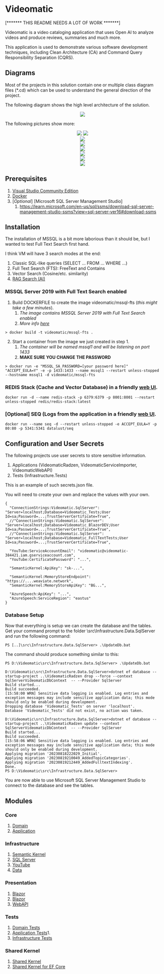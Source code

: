 # Videomatic

[******* THIS README NEEDS A LOT OF WORK *******]

Videomatic is a video cataloging application that uses Open AI to analyze videos and produce 
reviews, summaries and much more.

This application is used to demonstrate various software development techniques, including 
Clean Architecture (CA) and Command Query Responsibility Separation (CQRS).

## Diagrams

Most of the projects in this solution contain one or multiple class diagram files (*.cd) which 
can be used to understand the general direction of the project.

The following diagram shows the high level architecture of the solution.

<div style="text-align:center;">
	<img src="docs/Images/Diagrams/High Level Architecture.png" style="max-height: 450px" />
</div>

The following pictures show more:

<div style="text-align:center;">
	<img src="docs/Images/Diagrams/Solution Explorer.png" style="max-height: 250px" />
	<img src="docs/Images/Diagrams/Tests.png" style="max-height: 250px" />
</div>

<div style="text-align:center;">
	<img src="docs/Images/Diagrams/Domain.png" style="max-height: 450px" />
</div>

<div style="text-align:center;">
	<img src="docs/Images/Diagrams/Application Model.png" style="max-height: 450px" />
</div>

<div style="text-align:center;">
	<img src="docs/Images/Diagrams/Features.Artifacts.png" style="max-height: 450px" />
</div>

<div style="text-align:center;">
	<img src="docs/Images/Diagrams/Features.Playlists.png" style="max-height: 450px" />
</div>

<div style="text-align:center;">
	<img src="docs/Images/Diagrams/Features.Transcripts.png" style="max-height: 450px" />
</div>

<div style="text-align:center;">
	<img src="docs/Images/Diagrams/Features.Videos.png" style="max-height: 450px" />
</div>

## Prerequisites

1. [Visual Studio Community Edition](https://visualstudio.microsoft.com/vs/community)
2. [Docker](https://www.docker.com/products/docker-desktop)
3. [*Optional*] [Microsoft SQL Server Management Studio]
	1. https://learn.microsoft.com/en-us/sql/ssms/download-sql-server-management-studio-ssms?view=sql-server-ver16#download-ssms

## Installation

The installation of MSSQL is a bit more laborious than it should be, but I wanted to test Full Text Search
first hand. 

I think VM will have 3 search modes at the end:
1. Classic SQL-like queries (SELECT ... FROM ... WHERE ...)
1. Full Text Search (FTS): FreeText and Contains
1. Vector Search (Cosine/etc. similarity)
1. [RAG Search (AI)](https://www.youtube.com/watch?v=poRHLfVWg7E)

### MSSQL Server 2019 with Full Text Search enabled

1. Build DOCKERFILE to create the image videomatic/mssql-fts (*this might take a few minutes*).
	1. *The image contains MSSQL Server 2019 with Full Text Search enabled*
	2. *More info [here](https://gianluigi.sellitto.it/2020/03/mssql-server-2019-on-docker-e-full-text-search/)*

```
> docker build -t videomatic/mssql-fts .
```

2. Start a container from the image we just created in step 1.
	1. *The container will be named mssql1 and will be listening on port 1433*
	2. **MAKE SURE YOU CHANGE THE PASSWORD**
```
> docker run -e "MSSQL_SA_PASSWORD=[your password here]" "ACCEPT_EULA=Y" -e -p 1433:1433 --name mssql1 --restart unless-stopped --hostname mssql1 -d videomatic/mssql-fts 
```

### REDIS Stack (Cache and Vector Database) in a friendly [web UI](http://localhost:8001/redis-stack/browser).

```
docker run -d --name redis-stack -p 6379:6379 -p 8001:8001 --restart unless-stopped redis/redis-stack:latest
```

### [Optional] SEQ (Logs from the application in a friendly [web UI](http://localhost/#/events).

```
docker run --name seq -d --restart unless-stopped -e ACCEPT_EULA=Y -p 80:80 -p 5341:5341 datalust/seq
```

## Configuration and User Secrets

The following projects use user secrets to store sensitive information.
1. Applications (VideomaticRadzen, VideomaticServiceImporter, VideomaticWebAPI)
1. Tests (Infrastructure.Tests)
 
This is an example of such secrets.json file. 

You will need to create your own and replace the values with your own.

```
{
  "ConnectionStrings:Videomatic.SqlServer": "Server=localhost;Database=Videomatic_Tests;User Id=sa;Password=...;TrustServerCertificate=True",
  //"ConnectionStrings:Videomatic.SqlServer": "Server=localhost;Database=Videomatic_BlazorDEV;User Id=sa;Password=...;TrustServerCertificate=True",
  //"ConnectionStrings:Videomatic.SqlServer": "Server=localhost;Database=Videomatic_FullTextTests;User Id=sa;Password=...;TrustServerCertificate=True",

  "YouTube:ServiceAccountEmail": "videomatic@videomatic-384421.iam.gserviceaccount.com",
  "YouTube:CertificatePassword": "...",

  "SemanticKernel:ApiKey": "sk-...",

  "SemanticKernel:MemoryStoreEndpoint": "https://....weaviate.network",
  "SemanticKernel:MemoryStoreApiKey": "BG...",

  "AzureSpeech:ApiKey": "...",
  "AzureSpeech:ServiceRegion": "eastus"
}
```

### Database Setup

Now that everything is setup we can create the database and the tables.
Get your command prompt to the folder \src\Infrastructure.Data.SqlServer and run the following command:

```
PS [..]\src\Infrastructure.Data.SqlServer> .\UpdateDb.bat
```

The command should produce something similar to this:

```
PS D:\Videomatic\src\Infrastructure.Data.SqlServer> .\UpdateDb.bat

D:\Videomatic\src\Infrastructure.Data.SqlServer>dotnet ef database --startup-project ..\VideomaticRadzen drop --force --context SqlServerVideomaticDbContext  -- --Provider SqlServer
Build started...
Build succeeded.
[15:58:00 WRN] Sensitive data logging is enabled. Log entries and exception messages may include sensitive application data; this mode should only be enabled during development.
Dropping database 'Videomatic_Tests' on server 'localhost'.
Database 'Videomatic_Tests' did not exist, no action was taken.

D:\Videomatic\src\Infrastructure.Data.SqlServer>dotnet ef database --startup-project ..\VideomaticRadzen update --context SqlServerVideomaticDbContext  -- --Provider SqlServer
Build started...
Build succeeded.
[15:58:06 WRN] Sensitive data logging is enabled. Log entries and exception messages may include sensitive application data; this mode should only be enabled during development.
Applying migration '20230818222029_Initial'.
Applying migration '20230819210049_AddedTopicCategories'.
Applying migration '20230819212449_AddedFulltextIndexing'.
Done.
PS D:\Videomatic\src\Infrastructure.Data.SqlServer>
```

You are now able to use Microsoft SQL Server Management Studio to connect to the database and see the tables.

## Modules

### Core
1. [Domain](src/Domain/README.md)
2. [Application](src/Application/README.md)

### Infrastructure
1. [Semantic Kernel](src/Infrastructure.SemanticKernel/README.md)
2. [SQL Server](src/Infrastructure.SqlServer/README.md)
3. [YouTube](src/Infrastructure.YouTube/README.md)
4. [Data](src/Infrastructure.Data/README.md)

### Presentation
1. [Blazor](src/VideomaticRadzen/README.md)	
1. [Blazor](src/VideomaticServiceImporter/README.md)	
1. [WebAPI](src/VideomaticWebAPI/README.md)	

### Tests	
1. [Domain Tests](tests/Domain.Tests/README.md)
2. [Application Tests](tests/Application.Tests/README.md)1. 
1. [Infrastructure Tests](tests/Infrastructure.Tests/README.md)

### Shared Kernel
1. [Shared Kernel](src/SharedKernel/README.md)
1. [Shared Kernel for EF Core](src/SharedKernel.EntityFrameworkCore/README.md)

